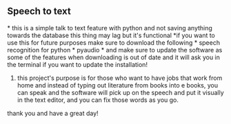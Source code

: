 <h2>Speech to text</h2>
* this is a simple talk to text feature with python
and not saving anything towards the database
this thing may lag but it's functional
*if you want to use this for future purposes make sure to download the following
    * speech recognition for python
    * pyaudio
    * and make sure to update the software as some of the features when downloading is out of date and it will ask you in the terminal if you want to update the installation!

1. this project's purpose is for those who want to have jobs that work from home and instead of typing out literature from books into e books, you can speak and the software will pick up on the speech and put it visually in the text editor, and you can fix those words as you go.

thank you and have a great day!